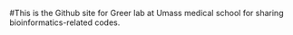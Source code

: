 #This is the Github site for Greer lab at Umass medical school for sharing bioinformatics-related codes.
